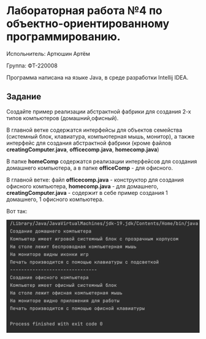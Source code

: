 # Лабораторная работа №4 по объектно-ориентированному программированию.
Испольнитель: Артюшин Артём

Группа: ФТ-220008

Программа написана на языке Java, в среде разработки Intellij IDEA.

## Задание

Создайте пример реализации абстрактной фабрики для создания 2-х типов компьютеров (домашний,офисный).

В главной ветке содержатся интерфейсы для объектов семейства (системный блок, клавиатура, компьютерная мышь, монитор), а также интерфейс для создания абстрактной фабрики (кроме файлов **creatingComputer.java**, **officecomp.java**, **homecomp.java**)

В папке **homeComp** содержатся реализации интерфейсов для создания домашнего компьютера, а в папке **officeComp** - для офисного.

В главной ветке: файл **officecomp.java** - конструктор для создания офисного компьютера, **homecomp.java** - для домашнего, **creatingComputer.java** - содержит в себе пример создания 1 домашнего, 1 офисного компьютера. 

Вот так:

![img](https://github.com/A1r3t0/computerInterfaces/blob/main/Снимок%20экрана%202023-11-04%20в%2003.17.34.png)

